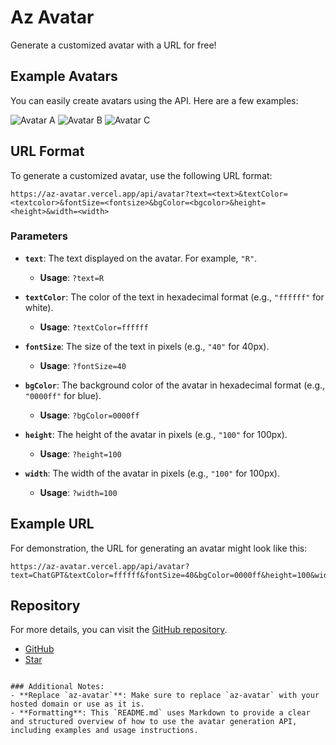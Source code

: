 # Az Avatar

Generate a customized avatar with a URL for free!

## Example Avatars

You can easily create avatars using the API. Here are a few examples:

![Avatar A](https://az-avatar.vercel.app/api/avatar?text=A&height=100&width=100&bgColor=yellow&textColor=black)
![Avatar B](https://az-avatar.vercel.app/api/avatar?text=B&height=100&width=100&bgColor=red&textColor=black)
![Avatar C](https://az-avatar.vercel.app/api/avatar?text=C&height=100&width=100&bgColor=blue&textColor=black)

## URL Format

To generate a customized avatar, use the following URL format:

```
https://az-avatar.vercel.app/api/avatar?text=<text>&textColor=<textcolor>&fontSize=<fontsize>&bgColor=<bgcolor>&height=<height>&width=<width>
```

### Parameters

- **`text`**: The text displayed on the avatar. For example, `"R"`.
  - **Usage**: `?text=R`

- **`textColor`**: The color of the text in hexadecimal format (e.g., `"ffffff"` for white).
  - **Usage**: `?textColor=ffffff`

- **`fontSize`**: The size of the text in pixels (e.g., `"40"` for 40px).
  - **Usage**: `?fontSize=40`

- **`bgColor`**: The background color of the avatar in hexadecimal format (e.g., `"0000ff"` for blue).
  - **Usage**: `?bgColor=0000ff`

- **`height`**: The height of the avatar in pixels (e.g., `"100"` for 100px).
  - **Usage**: `?height=100`

- **`width`**: The width of the avatar in pixels (e.g., `"100"` for 100px).
  - **Usage**: `?width=100`

## Example URL

For demonstration, the URL for generating an avatar might look like this:

```
https://az-avatar.vercel.app/api/avatar?text=ChatGPT&textColor=ffffff&fontSize=40&bgColor=0000ff&height=100&width=100
```

## Repository

For more details, you can visit the [GitHub repository](https://github.com/r2hu1/az-avatar).

- [GitHub](https://github.com/r2hu1/az-avatar)
- [Star](https://github.com/r2hu1/az-avatar)
```

### Additional Notes:
- **Replace `az-avatar`**: Make sure to replace `az-avatar` with your hosted domain or use as it is.
- **Formatting**: This `README.md` uses Markdown to provide a clear and structured overview of how to use the avatar generation API, including examples and usage instructions.
